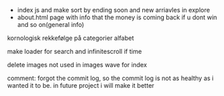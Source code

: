

- index js and make sort by ending soon and new arriavles in explore
- about.html page with info that the money is coming back if u dont win and so on(general info)


kornologisk rekkefølge på categorier alfabet

make loader for search and infinitescroll if time

delete images not used in images
wave for index


comment:
forgot the commit log, so the commit log is not as healthy as i wanted it to be. in future project i will make it better
